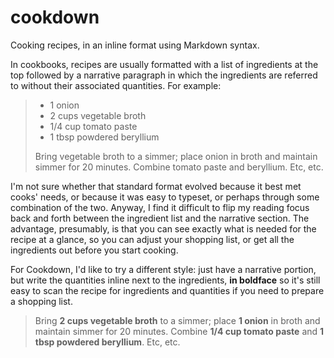 # cookdown

Cooking recipes, in an inline format using Markdown syntax.

In cookbooks, recipes are usually formatted with a list of ingredients
at the top followed by a narrative paragraph in which the ingredients
are referred to without their associated quantities.  For example:

> * 1 onion
> * 2 cups vegetable broth
> * 1/4 cup tomato paste
> * 1 tbsp powdered beryllium
> 
> Bring vegetable broth to a simmer; place onion in broth and maintain
> simmer for 20 minutes.  Combine tomato paste and beryllium.  Etc, etc.
    
I'm not sure whether that standard format evolved because it best met
cooks' needs, or because it was easy to typeset, or perhaps through
some combination of the two.  Anyway, I find it difficult to flip my
reading focus back and forth between the ingredient list and the
narrative section.  The advantage, presumably, is that you can see
exactly what is needed for the recipe at a glance, so you can adjust
your shopping list, or get all the ingredients out before you start
cooking.

For Cookdown, I'd like to try a different style: just have a narrative
portion, but write the quantities inline next to the ingredients, **in
boldface** so it's still easy to scan the recipe for ingredients and
quantities if you need to prepare a shopping list.

> Bring **2 cups vegetable broth** to a simmer; place **1 onion** in
> broth and maintain simmer for 20 minutes.  Combine **1/4 cup tomato
> paste** and **1 tbsp powdered beryllium**.  Etc, etc.
